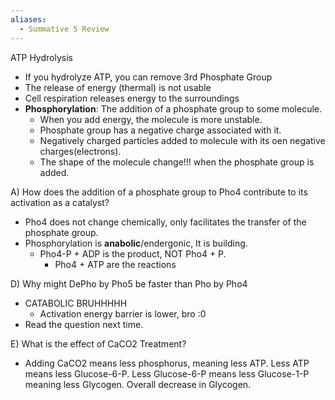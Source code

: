 ```yaml
---
aliases:
  - Summative 5 Review
---
```

ATP Hydrolysis
- If you hydrolyze ATP, you can remove 3rd Phosphate Group
- The release of energy (thermal) is not usable
- Cell respiration releases energy to the surroundings
- **Phosphorylation**: The addition of a phosphate group to some molecule.
	- When you add energy, the molecule is more unstable.
	- Phosphate group has a negative charge associated with it.
	- Negatively charged particles added to molecule with its oen negative charges(electrons).
	- The shape of the molecule change!!! when the phosphate group is added.

A) How does the addition of a phosphate group to Pho4 contribute to its activation as a catalyst?
- Pho4 does not change chemically, only facilitates the transfer of the phosphate group.
- Phosphorylation is **anabolic**/endergonic, It is building.
	- Pho4-P + ADP is the product, NOT Pho4 + P.
		- Pho4 + ATP are the reactions

D) Why might DePho by Pho5 be faster than Pho by Pho4
- CATABOLIC BRUHHHHH
	- Activation energy barrier is lower, bro :0
- Read the question next time.

E) What is the effect of CaCO2 Treatment?
- Adding CaCO2 means less phosphorus, meaning less ATP. Less ATP means less Glucose-6-P. Less Glucose-6-P means less Glucose-1-P meaning less Glycogen. Overall decrease in Glycogen.